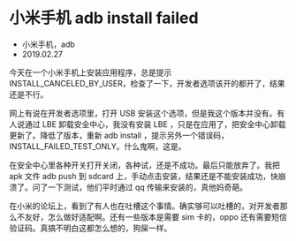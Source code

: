 # 小米手机 adb install failed
- 小米手机，adb
- 2019.02.27

今天在一个小米手机上安装应用程序，总是提示 INSTALL_CANCELED_BY_USER，检查了一下，开发者选项该开的都开了，结果还是不行。

网上有说在开发者选项里，打开 USB 安装这个选项，但是我这个版本并没有。有人说通过 LBE 卸载安全中心，我没有安装 LBE ，只是在应用了，把安全中心卸载更新了。降低了版本，重新 adb install ，提示另外一个错误码，INSTALL_FAILED_TEST_ONLY。什么鬼啊，这是。

在安全中心里各种开关打开关闭，各种试，还是不成功。最后只能放弃了。我把 apk 文件 adb push 到 sdcard 上，手动点击安装，结果还是不能安装成功，快崩溃了。问了一下测试，他们平时通过 qq 传输来安装的，真他妈奇葩。

在小米的论坛上，看到了有人也在吐槽这个事情。确实够可以吐槽的，对开发者那么不友好，怎么做好适配啊。还有一些版本是需要 sim 卡的，oppo 还有需要短信验证码。真搞不明白这都怎么想的，狗屎一样。
